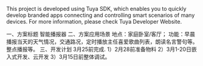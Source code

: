 This project is developed using Tuya SDK, which enables you to quickly develop branded apps connecting and controlling smart scenarios of many devices. 
For more information, please check Tuya Developer Website.

一、方案标题
智能播报器
二、方案应用场景
地点：家庭卧室/客厅；
功能：早晨播报当天的天气情况，交通路况，定时播放主任喜爱歌曲列表，朗读名言警句等。整点播报等。
三、开发计划
3月25前完成.
1）2月28前准备物料
2）3月1-20日嵌入式开发、云开发
3）3月15日前整体调试。
